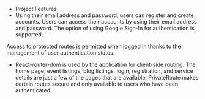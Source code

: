 - Project Features
- Using their email address and password, users can register and create accounts.
Users can access their accounts by using their email address and password.
The option of using Google Sign-In for authentication is supported.

Access to protected routes is permitted when logged in thanks to the management of user authentication status.

- React-router-dom is used by the application for client-side routing.
The home page, event listings, blog listings, login, registration, and service details are just a few of the pages that are available.
PrivateRoute makes certain routes secure and only available to users who have been authenticated.
